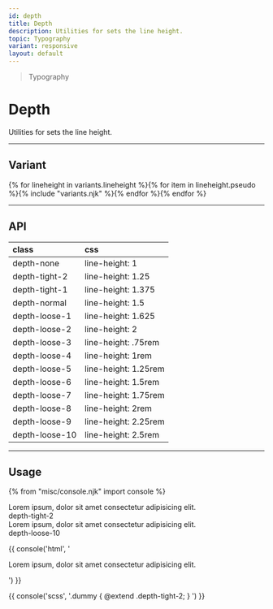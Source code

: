 ```yaml
---
id: depth
title: Depth
description: Utilities for sets the line height.
topic: Typography
variant: responsive
layout: default
---
```


> Typography

# Depth

Utilities for sets the line height.

---

## Variant

<div class="flex flex-gap-2 flex-wrap justify-start items-center">{% for lineheight in variants.lineheight %}{% for item in lineheight.pseudo %}{% include "variants.njk" %}{% endfor %}{% endfor %}</div>

---

## API

| <span class="padding-x-3 padding-y-1 text-white bg-shade-granite-5 font-semibold curve-border-md">class</span> | <span class="padding-x-3 padding-y-1 text-white bg-shade-granite-5 font-semibold curve-border-md">css</span> |
|:--|:--|
| depth-none | line-height: 1 |
| depth-tight-2 | line-height: 1.25 |
| depth-tight-1 | line-height: 1.375 |
| depth-normal | line-height: 1.5 |
| depth-loose-1 | line-height: 1.625 |
| depth-loose-2 | line-height: 2 |
| depth-loose-3 | line-height: .75rem |
| depth-loose-4 | line-height: 1rem |
| depth-loose-5 | line-height: 1.25rem |
| depth-loose-6 | line-height: 1.5rem |
| depth-loose-7 | line-height: 1.75rem |
| depth-loose-8 | line-height: 2rem |
| depth-loose-9 | line-height: 2.25rem |
| depth-loose-10 | line-height: 2.5rem |

---

## Usage

{% from "misc/console.njk" import console %}

<div class="padding-4 margin-y-2 margin-x-auto flex justify-center items-center max-width-md">
  <div class="(expand)text-center flex flex-gap-5 justify-center items-center text-xl-2 text-shade-granite-1">
    <div class="flex flex-column justify-center items-center">
      <div class="padding-4 bg-tint-granite-5 bg-opacity-25 width-64">
        <div class="text-left depth-tight-2">
          Lorem ipsum, dolor sit amet consectetur adipisicing elit.
        </div>
      </div>
      <div class="padding-t-2 text-black-9 text-sm text-center">
        depth-tight-2
      </div>
    </div>
    <div class="flex flex-column justify-center items-center">
      <div class="padding-4 bg-tint-granite-5 bg-opacity-25 width-64">
        <div class="text-left depth-loose-10">
          Lorem ipsum, dolor sit amet consectetur adipisicing elit.
        </div>
      </div>
      <div class="padding-t-2 text-black-9 text-sm text-center">
        depth-loose-10
      </div>
    </div>
  </div>
</div>

{{ console('html',
'<div class="depth-tight-2">
    Lorem ipsum, dolor sit amet consectetur adipisicing elit.
  </div>
') }}

{{ console('scss',
'.dummy {
    @extend
      .depth-tight-2;
}
') }}
